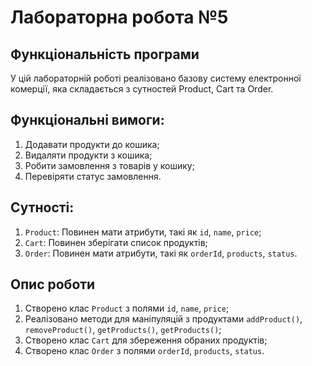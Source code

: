 # Лабораторна робота №5
## Функціональність програми
У цій лабораторній роботі реалізовано базову систему електронної комерції,
яка складається з сутностей Product, Cart та Order.

## Функціональні вимоги:
1. Додавати продукти до кошика;
2. Видаляти продукти з кошика;
3. Робити замовлення з товарів у кошику;
4. Перевіряти статус замовлення.

## Сутності:
1. `Product`: Повинен мати атрибути, такі як `id`, `name`, `price`;
2. `Cart`: Повинен зберігати список продуктів;
3. `Order`: Повинен мати атрибути, такі як `orderId`, `products`, `status`.

## Опис роботи
1. Створено клас `Product` з полями `id`, `name`, `price`;
2. Реалізовано методи для маніпуляцій з продуктами `addProduct()`, `removeProduct()`, `getProducts()`, `getProducts()`;
3. Створено клас `Cart` для збереження обраних продуктів;
4. Створено клас `Order` з полями `orderId`, `products`, `status`.
